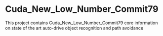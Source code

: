 # Cuda_New_Low_Number_Commit79
This project contains Cuda_New_Low_Number_Commit79 core information on state of the art auto-drive object recognition and path avoidance
